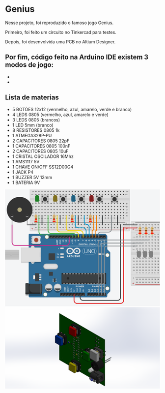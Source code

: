 # Genius

Nesse projeto, foi reproduzido o famoso jogo Genius.

Primeiro, foi feito um circuito no Tinkercad para testes.

Depois, foi desenvolvida uma PCB no Altium Designer.

Por fim, código feito na Arduino IDE existem 3 modos de jogo:
- 
- 
- 

## Lista de materias
- 5 BOTÕES 12x12 (vermelho, azul, amarelo, verde e branco)
- 4 LEDS 0805 (vermelho, azul, amarelo e verde)
- 3 LEDS 0805 (brancos)
- 1 LED 5mm (branco)
- 8 RESISTORES 0805 1k
- 1 ATMEGA328P-PU
- 2 CAPACITORES 0805 22pF
- 1 CAPACITORES 0805 100nF
- 2 CAPACITORES 0805 10uF
- 1 CRISTAL OSCILADOR 16Mhz
- 1 AMS1117 5V
- 1 CHAVE ON/OFF SS12D00G4
- 1 JACK P4
- 1 BUZZER 5V 12mm
- 1 BATERIA 9V

![](tinkercad_genius.png)
![](altium_genius.png)
